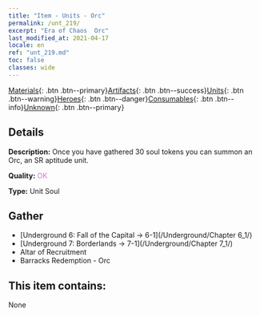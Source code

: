 ```yaml
---
title: "Item - Units - Orc"
permalink: /unt_219/
excerpt: "Era of Chaos  Orc"
last_modified_at: 2021-04-17
locale: en
ref: "unt_219.md"
toc: false
classes: wide
---
```

 [Materials](/Items/){: .btn .btn--primary}[Artifacts](/Items/Artifacts/){: .btn .btn--success}[Units](/Items/Units/){: .btn .btn--warning}[Heroes](/Items/Heroes/){: .btn .btn--danger}[Consumables](/Items/Consumables/){: .btn .btn--info}[Unknown](/Items/Unknown/){: .btn .btn--primary}

## Details
 **Description:** Once you have gathered 30 soul tokens you can summon an Orc, an SR aptitude unit.

 **Quality:** <span style="color: #DA70D6">OK</span>

 **Type:** Unit Soul

## Gather

*    [Underground 6: Fall of the Capital -> 6-1](/Underground/Chapter 6_1/) 
*    [Underground 7: Borderlands -> 7-1](/Underground/Chapter 7_1/) 
*    Altar of Recruitment 
*    Barracks Redemption - Orc 

## This item contains:

  None

